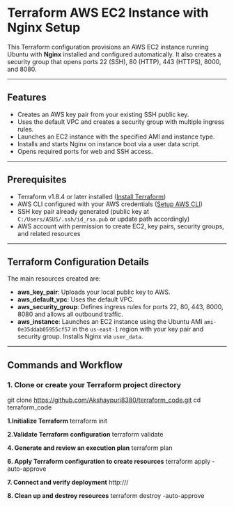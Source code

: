 # Terraform AWS EC2 Instance with Nginx Setup

This Terraform configuration provisions an AWS EC2 instance running Ubuntu with **Nginx** installed and configured automatically. It also creates a security group that opens ports 22 (SSH), 80 (HTTP), 443 (HTTPS), 8000, and 8080.

---

## Features

- Creates an AWS key pair from your existing SSH public key.
- Uses the default VPC and creates a security group with multiple ingress rules.
- Launches an EC2 instance with the specified AMI and instance type.
- Installs and starts Nginx on instance boot via a user data script.
- Opens required ports for web and SSH access.

---

## Prerequisites

- Terraform v1.8.4 or later installed ([Install Terraform](https://learn.hashicorp.com/tutorials/terraform/install-cli))
- AWS CLI configured with your AWS credentials ([Setup AWS CLI](https://docs.aws.amazon.com/cli/latest/userguide/getting-started-install.html))
- SSH key pair already generated (public key at `C:/Users/ASUS/.ssh/id_rsa.pub` or update path accordingly)
- AWS account with permission to create EC2, key pairs, security groups, and related resources

---

## Terraform Configuration Details

The main resources created are:

- **aws_key_pair**: Uploads your local public key to AWS.
- **aws_default_vpc**: Uses the default VPC.
- **aws_security_group**: Defines ingress rules for ports 22, 80, 443, 8000, 8080 and allows all outbound traffic.
- **aws_instance**: Launches an EC2 instance using the Ubuntu AMI `ami-0e35ddab05955cf57` in the `us-east-1` region with your key pair and security group. Installs Nginx via `user_data`.

---

## Commands and Workflow

### 1. Clone or create your Terraform project directory

git clone https://github.com/Akshaypuri8380/terraform_code.git
cd terraform_code

**1.Initialize Terraform**
terraform init

**2.Validate Terraform configuration**
terraform validate

**4. Generate and review an execution plan**
terraform plan 

**6. Apply Terraform configuration to create resources**
terraform apply -auto-approve

**7. Connect and verify deployment**
http://<instance-public-ip>/

**8. Clean up and destroy resources**
terraform destroy -auto-approve




